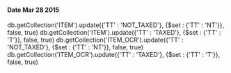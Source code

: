
#### Date Mar 28 2015
db.getCollection('ITEM').update({'TT' : 'NOT_TAXED'}, {$set : {'TT' : 'NT'}}, false, true)
db.getCollection('ITEM').update({'TT' : 'TAXED'}, {$set : {'TT' : 'T'}}, false, true)
db.getCollection('ITEM_OCR').update({'TT' : 'NOT_TAXED'}, {$set : {'TT' : 'NT'}}, false, true)
db.getCollection('ITEM_OCR').update({'TT' : 'TAXED'}, {$set : {'TT' : 'T'}}, false, true)